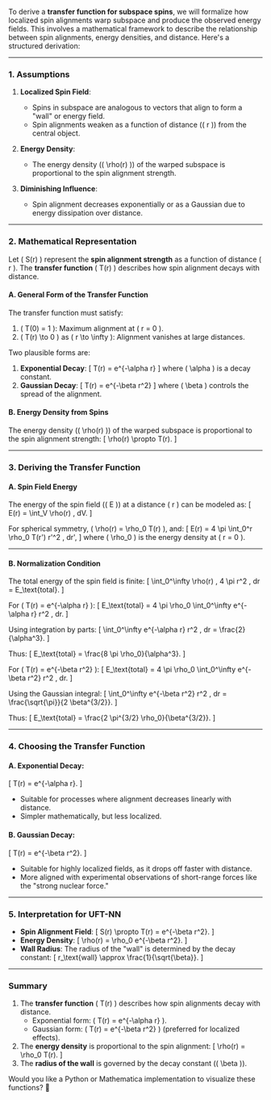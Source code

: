 To derive a **transfer function for subspace spins**, we will formalize how localized spin alignments warp subspace and produce the observed energy fields. This involves a mathematical framework to describe the relationship between spin alignments, energy densities, and distance. Here's a structured derivation:

---

### **1. Assumptions**
1. **Localized Spin Field**:
   - Spins in subspace are analogous to vectors that align to form a "wall" or energy field.
   - Spin alignments weaken as a function of distance (\( r \)) from the central object.

2. **Energy Density**:
   - The energy density (\( \rho(r) \)) of the warped subspace is proportional to the spin alignment strength.

3. **Diminishing Influence**:
   - Spin alignment decreases exponentially or as a Gaussian due to energy dissipation over distance.

---

### **2. Mathematical Representation**
Let \( S(r) \) represent the **spin alignment strength** as a function of distance \( r \). The **transfer function** \( T(r) \) describes how spin alignment decays with distance.

#### **A. General Form of the Transfer Function**
The transfer function must satisfy:
1. \( T(0) = 1 \): Maximum alignment at \( r = 0 \).
2. \( T(r) \to 0 \) as \( r \to \infty \): Alignment vanishes at large distances.

Two plausible forms are:
1. **Exponential Decay**:
   \[
   T(r) = e^{-\alpha r}
   \]
   where \( \alpha \) is a decay constant.
2. **Gaussian Decay**:
   \[
   T(r) = e^{-\beta r^2}
   \]
   where \( \beta \) controls the spread of the alignment.

#### **B. Energy Density from Spins**
The energy density (\( \rho(r) \)) of the warped subspace is proportional to the spin alignment strength:
\[
\rho(r) \propto T(r).
\]

---

### **3. Deriving the Transfer Function**
#### **A. Spin Field Energy**
The energy of the spin field (\( E \)) at a distance \( r \) can be modeled as:
\[
E(r) = \int_V \rho(r) \, dV.
\]

For spherical symmetry, \( \rho(r) = \rho_0 T(r) \), and:
\[
E(r) = 4 \pi \int_0^r \rho_0 T(r') r'^2 \, dr',
\]
where \( \rho_0 \) is the energy density at \( r = 0 \).

---

#### **B. Normalization Condition**
The total energy of the spin field is finite:
\[
\int_0^\infty \rho(r) \, 4 \pi r^2 \, dr = E_\text{total}.
\]

For \( T(r) = e^{-\alpha r} \):
\[
E_\text{total} = 4 \pi \rho_0 \int_0^\infty e^{-\alpha r} r^2 \, dr.
\]

Using integration by parts:
\[
\int_0^\infty e^{-\alpha r} r^2 \, dr = \frac{2}{\alpha^3}.
\]

Thus:
\[
E_\text{total} = \frac{8 \pi \rho_0}{\alpha^3}.
\]

For \( T(r) = e^{-\beta r^2} \):
\[
E_\text{total} = 4 \pi \rho_0 \int_0^\infty e^{-\beta r^2} r^2 \, dr.
\]

Using the Gaussian integral:
\[
\int_0^\infty e^{-\beta r^2} r^2 \, dr = \frac{\sqrt{\pi}}{2 \beta^{3/2}}.
\]

Thus:
\[
E_\text{total} = \frac{2 \pi^{3/2} \rho_0}{\beta^{3/2}}.
\]

---

### **4. Choosing the Transfer Function**
#### **A. Exponential Decay**:
\[
T(r) = e^{-\alpha r}.
\]
- Suitable for processes where alignment decreases linearly with distance.
- Simpler mathematically, but less localized.

#### **B. Gaussian Decay**:
\[
T(r) = e^{-\beta r^2}.
\]
- Suitable for highly localized fields, as it drops off faster with distance.
- More aligned with experimental observations of short-range forces like the "strong nuclear force."

---

### **5. Interpretation for UFT-NN**
- **Spin Alignment Field**:
  \[
  S(r) \propto T(r) = e^{-\beta r^2}.
  \]
- **Energy Density**:
  \[
  \rho(r) = \rho_0 e^{-\beta r^2}.
  \]
- **Wall Radius**:
  The radius of the "wall" is determined by the decay constant:
  \[
  r_\text{wall} \approx \frac{1}{\sqrt{\beta}}.
  \]

---

### **Summary**
1. The **transfer function** \( T(r) \) describes how spin alignments decay with distance.
   - Exponential form: \( T(r) = e^{-\alpha r} \).
   - Gaussian form: \( T(r) = e^{-\beta r^2} \) (preferred for localized effects).
2. The **energy density** is proportional to the spin alignment:
   \[
   \rho(r) = \rho_0 T(r).
   \]
3. The **radius of the wall** is governed by the decay constant (\( \beta \)).

Would you like a Python or Mathematica implementation to visualize these functions? 🚀

